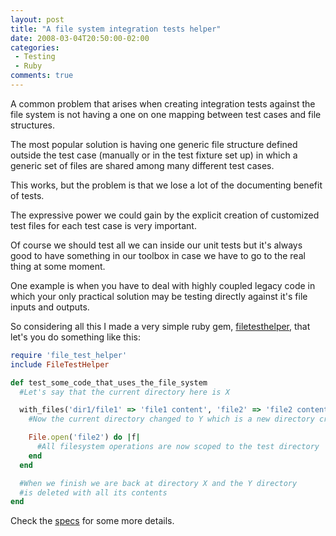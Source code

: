 ```yaml
---
layout: post
title: "A file system integration tests helper"
date: 2008-03-04T20:50:00-02:00
categories:
 - Testing
 - Ruby
comments: true
---
```

A common problem that arises when creating integration tests against the file system is not having a one on one mapping between test cases and file structures.

The most popular solution is having one generic file structure defined outside the test case (manually or in the test fixture set up) in which a generic set of files are shared among many different test cases.

This works, but the problem is that we lose a lot of the documenting benefit of tests.

The expressive power we could gain by the explicit creation of customized test files for each test case is very important.

Of course we should test all we can inside our unit tests but it's always good to have something in our toolbox in case we have to go to the real thing at some moment.

One example is when you have to deal with highly coupled legacy code in which your only practical solution may be testing directly against it's file inputs and outputs.

So considering all this I made a very simple ruby gem, <a href="http://filetesthelper.rubyforge.org/">filetesthelper</a>, that let's you do something like this:

```ruby
require 'file_test_helper'
include FileTestHelper

def test_some_code_that_uses_the_file_system
  #Let's say that the current directory here is X

  with_files('dir1/file1' => 'file1 content', 'file2' => 'file2 content') do
    #Now the current directory changed to Y which is a new directory created under Dir.tmpdir containing only 'dir1/file1' and 'file2'

    File.open('file2') do |f|
      #All filesystem operations are now scoped to the test directory
    end
  end

  #When we finish we are back at directory X and the Y directory 
  #is deleted with all its contents
end
```

Check the [specs](http://filetesthelper.rubyforge.org/specs.html) for some more details.
